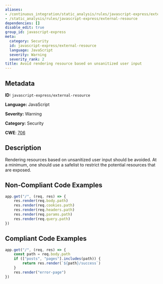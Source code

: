 ```yaml
---
aliases:
- /continuous_integration/static_analysis/rules/javascript-express/external-resource
- /static_analysis/rules/javascript-express/external-resource
dependencies: []
disable_edit: true
group_id: javascript-express
meta:
  category: Security
  id: javascript-express/external-resource
  language: JavaScript
  severity: Warning
  severity_rank: 2
title: Avoid rendering resource based on unsanitized user input
---
```

<!--  SOURCED FROM https://github.com/DataDog/datadog-static-analyzer-rule-docs -->


## Metadata
**ID:** `javascript-express/external-resource`

**Language:** JavaScript

**Severity:** Warning

**Category:** Security

**CWE**: [706](https://cwe.mitre.org/data/definitions/706.html)

## Description
Rendering resources based on unsanitized user input should be avoided. At a minimum, one should use a safelist to restrict the potential resources that are exposed.

## Non-Compliant Code Examples
```javascript
app.get("/", (req, res) => {
    res.render(req.body.path)
    res.render(req.cookies.path)
    res.render(req.headers.path)
    res.render(req.params.path)
    res.render(req.query.path)
})
```

## Compliant Code Examples
```javascript
app.get("/", (req, res) => {
    const path = req.body.path
    if (["posts", "pages"].includes(path)) {
        return res.render(`${path}/success`)
    }
    res.render("error-page")
})
```
